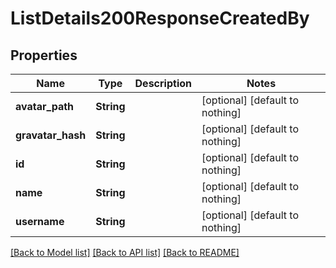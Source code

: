 # ListDetails200ResponseCreatedBy


## Properties
Name | Type | Description | Notes
------------ | ------------- | ------------- | -------------
**avatar_path** | **String** |  | [optional] [default to nothing]
**gravatar_hash** | **String** |  | [optional] [default to nothing]
**id** | **String** |  | [optional] [default to nothing]
**name** | **String** |  | [optional] [default to nothing]
**username** | **String** |  | [optional] [default to nothing]


[[Back to Model list]](../README.md#models) [[Back to API list]](../README.md#api-endpoints) [[Back to README]](../README.md)


